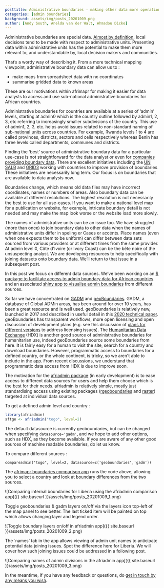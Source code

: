 ```yaml
---
posttitle: Administrative boundaries - making other data more operationally useful
categories: [admin boundaries]
background: assets/img/posts_20201009.png
author: [Andy South, Anelda van der Walt, Ahmadou Dicko]
---
```


Administrative boundaries are special data. [Almost by definition](https://en.wikipedia.org/wiki/Administrative_division), local decisions tend to be made with respect to administrative units. Presenting data within administrative units has the potential to make them more relevant to, and understandable by, local decision makers and communities.

That’s a wordy way of describing it. From a more technical mapping viewpoint, administrative boundary data can allow us to : 

- make maps from spreadsheet data with no coordinates
- summarise gridded data to known areas

These are our motivations within afrimapr for making it easier for data analysts to access and use sub-national administrative boundaries for African countries.

Administrative boundaries for countries are available at a series of ‘admin’ levels, starting at admin0 which is the country outline followed by admin1, 2, 3, etc referring to increasingly smaller subdivisions of the country. This use of admin1, 2, 3, etc. helps avoid issues related to  non-standard naming of [sub-national units](https://en.wikipedia.org/wiki/List_of_administrative_divisions_by_country) across countries. For example, Rwanda levels 1 to 4 are called provinces, districts, sectors and cells respectively whereas Benin has three levels called departments, communes and districts. 

Finding the ‘best’ source of administrative boundary data for a particular use-case is not straightforward for the data analyst or even for [companies providing boundary data](https://sovereignlimits.com/blog/mapping-internal-administrative-boundaries-part-1). There are excellent initiatives including the [UN SALB](https://www.unsalb.org/) and [GRID3](https://grid3.org/solution/boundary-harmonisation) working with countries to improve provision of boundaries. These initiatives are necessarily long term. Our focus is on boundaries that are available to data analysts now.   

Boundaries change, which means old data files may have incorrect coordinates, names or numbers of areas. Also boundary data can be available at different resolutions. The highest resolution is not necessarily the best to use for all use-cases. If you want to make a national level map for a publication or website, for example, intricate boundary detail is not needed and may make the map look worse or the website load more slowly.  

The names of administrative units can be an issue too. We have struggled (more than once) to join boundary data to other data when the names of administrative units differ in speling or Cases or accénts. Place names (even when one expects them to be uniform) can differ between data sets sourced from various providers or at different times from the same provider. At admin level 0, Côte d'Ivoire (or Ivory Coast) can be the bête noire of the unsuspecting analyst. We are developing resources to help specifically with joining datasets onto boundary data. We’ll return to that issue in a subsequent post.

In this post we focus on different data sources. We’ve been working on an [R package to facilitate access to admin boundary data for African countries](https://github.com/afrimapr/afriadmin) and an associated [shiny app to visualise admin boundaries](https://andysouth.shinyapps.io/afriadmin-compare/) from different sources.

So far we have concentrated on [GADM](https://gadm.org/) and [geoBoundaries](https://www.geoboundaries.org/). GADM, a database of Global ADMin areas, has been around for over 10 years, has been a great resource and is well used. geoBoundaries is relatively new, launched in 2017 and described in useful detail in this [2020 technical paper](https://journals.plos.org/plosone/article?id=10.1371/journal.pone.0231866). geoBoundaries has transparent workflows, more open licensing and open discussion of development plans (e.g. see this discussion of [plans for different versions](https://github.com/wmgeolab/gbRelease/issues/51) to address licensing issues). The [Humanitarian Data Exchange](https://data.humdata.org/search?ext_administrative_divisions=1) (HDX) is another good source of administrative boundaries for humanitarian use, indeed geoBoundaries source some boundaries from here. It is fairly easy for a human to visit the site, search for a country and download boundaries. However, programmatic access to boundaries for a defined country, or the whole continent, is tricky, so we aren't able to include in the app. From recent discussions, we understand that  programmatic data access from HDX is due to improve soon.

The motivation for the [afriadmin package](https://github.com/afrimapr/afriadmin) (in early development) is to ease access to different data sources for users and help them choose which is the best for their needs. afriadmin is relatively simple, mostly just standardising access using existing packages ([rgeoboundaries](https://github.com/wmgeolab/rgeoboundaries) and [raster](https://cran.r-project.org/web/packages/raster/index.html)) targeted at individual data sources.

To get a defined admin level and country :

```r
library(afriadmin)
sftgo <- afriadmin("togo", level=2) 

```
The default datasource is currently geoboundaries, but can be changed when specifying `datasource='gadm'`, and we hope to add other options, such as HDX, as they become available. If you are aware of any other good sources of machine readable boundaries, do let us know. 

To compare different sources :

`compareadmin("togo", level=2, datasource=c('geoboundaries','gadm'))`

The [afrimapr boundaries comparison app](https://andysouth.shinyapps.io/afriadmin-compare/) runs the code above, allowing you to select a country and look at boundary differences from the two sources.

![Comparing internal boundaries for Liberia using the afriadmin comparison app]({{ site.baseurl }}/assets/img/posts_20201009_1.png)

Toggle geoboundaries & gadm layers on/off via the layers icon top-left of the map panel to see better. The last ticked item will be painted on top which allows changing layer and legend order.

![Toggle boundary layers on/off in afriadmin app]({{ site.baseurl }}/assets/img/posts_20201009_2.png)

The ‘names’ tab in the app allows viewing of admin unit names to anticipate potential data joining issues. Spot the difference here for Liberia. We will cover how such joining issues could be addressed in a following post.

![Comparing names of admin divisions in the afriadmin app]({{ site.baseurl }}/assets/img/posts_20201009_3.png)

In the meantime, if you have any feedback or questions, do [get in touch by any means you wish](https://afrimapr.github.io/afrimapr.website/get-involved/). 
